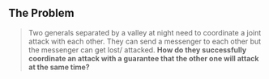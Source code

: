 ## The Problem
> Two generals separated by a valley at night need to coordinate a joint attack with each other. They can send a messenger to each other but the messenger can get lost/ attacked. **How do they successfully coordinate an attack with a guarantee that the other one will attack at the same time?**